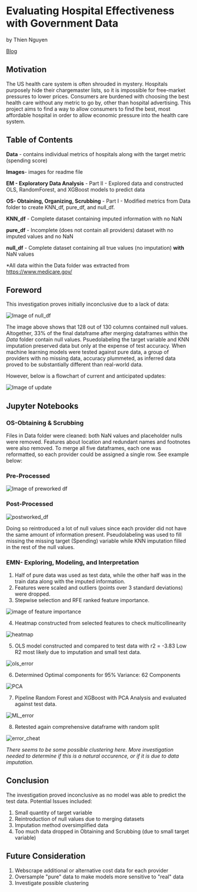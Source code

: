 
#  Evaluating Hospital Effectiveness with Government Data
by Thien Nguyen

[Blog](https://thiennguyen.blog/)


## Motivation

The US health care system is often shrouded in mystery. Hospitals purposely hide their chargemaster lists, so it is impossible for free-market pressures to lower prices. Consumers are burdened with choosing the best health care without any metric to go by, other than hospital advertising. This project aims to find a way to allow consumers to find the best, most affordable hospital in order to allow economic pressure into the health care system.

## Table of Contents

**Data** - contains individual metrics of hospitals along with the target metric (spending score)

**Images**- images for readme file

**EM - Exploratory Data Analysis** - Part II - Explored data and constructed OLS, RandomForest, and XGBoost models to predict data

**OS- Obtaining, Organizing, Scrubbing** - Part I - Modified metrics from Data folder to create KNN_df, pure_df, and null_df.

**KNN_df** - Complete dataset containing imputed information with no NaN

**pure_df** - Incomplete (does not contain all providers) dataset with no imputed values and no NaN

**null_df** - Complete dataset containing all true values (no imputation) **with** NaN values

*All data within the Data folder was extracted from https://www.medicare.gov/

## Foreword

This investigation proves initially inconclusive due to a lack of data:

![Image of null_df](images/missing_data.JPG)

The image above shows that 128 out of 130 columns contained null values. Altogether, 33% of the final dataframe after merging dataframes within the *Data* folder contain null values. Psuedolabeling the target variable and KNN imputation preserved data but only at the expense of test accuracy. When machine learning models were tested against pure data, a group of providers with no missing data, accuracy plummeted, as inferred data proved to be substantially different than real-world data.

However, below is a flowchart of current and anticipated updates:

![Image of update](images/updates.JPG)

## Jupyter Notebooks

### OS-Obtaining & Scrubbing
Files in Data folder were cleaned: both NaN values and placeholder nulls were removed. Features about location and redundant names and footnotes were also removed.
To merge all five dataframes, each one was reformatted, so each provider could be assigned a single row. See example below:

### Pre-Processed 

![Image of preworked df](images/provider_prework.JPG) 

### Post-Processed

![postworked_df](images/provider_postwork.JPG)

Doing so reintroduced a lot of null values since each provider did not have the same amount of information present. Pseudolabeling was used to fill missing the missing target (Spending) variable while KNN imputation filled in the rest of the null values.

### EMN- Exploring, Modeling, and Interpretation

1. Half of pure data was used as test data, while the other half was in the train data along with the imputed information.
2. Features were scaled and outliers (points over 3 standard deviations) were dropped.
3. Stepwise selection and RFE ranked feature importance.

![image of feature importance](images/rfe_feat_import.JPG)

4. Heatmap constructed from selected features to check multicollinearity

![heatmap](images/corr_heatmap.JPG)

5. OLS model constructed and compared to test data with r2 = -3.83
Low R2 most likely due to imputation and small test data.

![ols_error](images/OLS_error.JPG)

6. Determined Optimal components for 95% Variance: 62 Components

![PCA](images/PCA.JPG)

7. Pipeline Random Forest and XGBoost with PCA Analysis and evaluated against test data. 

![ML_error](images/ML_error.JPG)

8. Retested again comprehensive dataframe with random split

![error_cheat](images/error_cheat.JPG)

*There seems to be some possible clustering here. More investigation needed to determine if this is a natural occurence, or if it is due to data imputation.*

## Conclusion
The investigation proved inconclusive as no model was able to predict the test data.
Potential Issues included:
1. Small quantity of target variable
2. Reintroduction of null values due to merging datasets
3. Imputation method oversimplified data
4. Too much data dropped in Obtaining and Scrubbing (due to small target variable)

## Future Consideration
1. Webscrape additional or alternative cost data for each provider
2. Oversample "pure" data to make models more sensitive to "real" data
3. Investigate possible clustering

